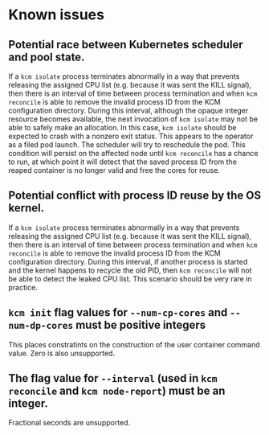 <!--
Copyright (c) 2017 Intel Corporation

Licensed under the Apache License, Version 2.0 (the "License");
you may not use this file except in compliance with the License.
You may obtain a copy of the License at

     http:#www.apache.org/licenses/LICENSE-2.0

Unless required by applicable law or agreed to in writing, software
distributed under the License is distributed on an "AS IS" BASIS,
WITHOUT WARRANTIES OR CONDITIONS OF ANY KIND, either express or implied.
See the License for the specific language governing permissions and
limitations under the License.
-->

# Known issues

## Potential race between Kubernetes scheduler and pool state.

If a `kcm isolate` process terminates abnormally in a way that prevents
releasing the assigned CPU list (e.g. because it was sent the KILL
signal), then there is an interval of time between process termination
and when `kcm reconcile` is able to remove the invalid process ID from
the KCM configuration directory. During this interval, although the opaque
integer resource becomes available, the next invocation of `kcm isolate` may
not be able to safely make an allocation. In this case, `kcm isolate` should
be expected to crash with a nonzero exit status. This appears to the operator
as a filed pod launch. The scheduler will try to reschedule the pod.
This condition will persist on the affected node until `kcm reconcile` has a
chance to run, at which point it will detect that the saved process ID from
the reaped container is no longer valid and free the cores for reuse.

## Potential conflict with process ID reuse by the OS kernel.

If a `kcm isolate` process terminates abnormally in a way that prevents
releasing the assigned CPU list (e.g. because it was sent the KILL
signal), then there is an interval of time between process termination
and when `kcm reconcile` is able to remove the invalid process ID from
the KCM configuration directory. During this interval, if another
process is started and the kernel happens to recycle the old PID, then
`kcm reconcile` will not be able to detect the leaked CPU list.
This scenario should be very rare in practice.

## `kcm init` flag values for `--num-cp-cores` and `--num-dp-cores` must be positive integers

This places constratints on the construction of the user container
command value. Zero is also unsupported.

## The flag value for `--interval` (used in `kcm reconcile` and `kcm node-report`) must be an integer.

Fractional seconds are unsupported.

